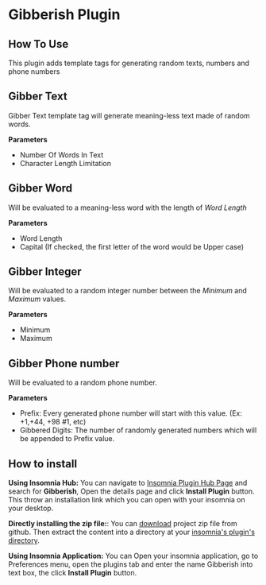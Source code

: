 Gibberish Plugin
===================



How To Use
------

This plugin adds template tags for generating random texts, numbers and phone numbers

Gibber Text
----------

Gibber Text template tag will generate meaning-less text made of random words. 

__Parameters__
 * Number Of Words In Text
 * Character Length Limitation

Gibber Word
-----------

Will be evaluated to a meaning-less word with the length of _Word Length_

__Parameters__

 * Word Length
 * Capital (If checked, the first letter of the word would be Upper case)

Gibber Integer
--------------

Will be evaluated to a random integer number between the _Minimum_ and _Maximum_ values.

__Parameters__

 * Minimum
 * Maximum

 Gibber Phone number
 -------------------

Will be evaluated to a random phone number.

__Parameters__

 * Prefix: Every generated phone number will start with this value. (Ex: +1,+44, +98 #1, etc)
 * Gibbered Digits: The number of randomly generated numbers which will be appended to Prefix value.





How to install
---------------

__Using Insomnia Hub:__ You can navigate to [Insomnia Plugin Hub Page](https://insomnia.rest/plugins) and search for __Gibberish__, Open the details page and click __Install Plugin__ button. This throw an installation link which you can open with your insomnia on your desktop.


__Directly installing the zip file:__: You can [download](https://github.com/Acidmanic/insomnia-plugin-gibberish/archive/refs/heads/master.zip) project zip file from github. 
Then extract the content into a directory at your [insomnia's plugin's directory](https://docs.insomnia.rest/insomnia/introduction-to-plugins#plugin-file-location).


__Using Insomnia Application:__ You can Open your insomnia application, go to Preferences menu, open the plugins tab and enter the name Gibberish into text box, the click __Install Plugin__ button.
